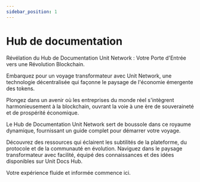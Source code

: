 ```yaml
---
sidebar_position: 1
---
```


# Hub de documentation

Révélation du Hub de Documentation Unit Network : Votre Porte d'Entrée vers une Révolution Blockchain.

Embarquez pour un voyage transformateur avec Unit Network, une technologie décentralisée qui façonne le paysage de l'économie émergente des tokens.

Plongez dans un avenir où les entreprises du monde réel s'intègrent harmonieusement à la blockchain, ouvrant la voie à une ère de souveraineté et de prospérité économique.

Le Hub de Documentation Unit Network sert de boussole dans ce royaume dynamique, fournissant un guide complet pour démarrer votre voyage.

Découvrez des ressources qui éclairent les subtilités de la plateforme, du protocole et de la communauté en évolution. Naviguez dans le paysage transformateur avec facilité, équipé des connaissances et des idées disponibles sur Unit Docs Hub.

Votre expérience fluide et informée commence ici.
